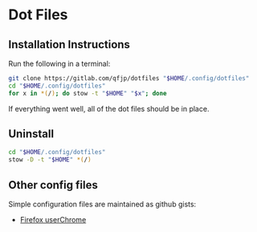 # Dot Files

## Installation Instructions

Run the following in a terminal:

```bash
git clone https://gitlab.com/qfjp/dotfiles "$HOME/.config/dotfiles"
cd "$HOME/.config/dotfiles"
for x in *(/); do stow -t "$HOME" "$x"; done
```

If everything went well, all of the dot files should be in place.

## Uninstall

```bash
cd "$HOME/.config/dotfiles"
stow -D -t "$HOME" *(/)
```

## Other config files

Simple configuration files are maintained as github gists:

- [Firefox userChrome](https://gist.github.com/qfjp/fd50f6a0b5c0048eec7a564580874f98)
